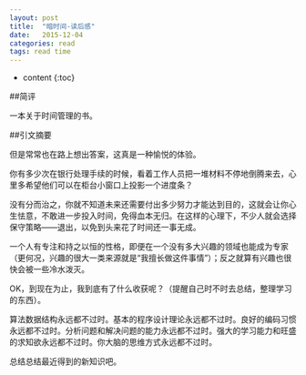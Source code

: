```yaml
---
layout: post
title:  "暗时间-读后感"
date:   2015-12-04
categories: read
tags: read time
---
```

* content
{:toc}

##简评

一本关于时间管理的书。

 



##引文摘要

但是常常也在路上想出答案，这真是一种愉悦的体验。

你有多少次在银行处理手续的时候，看着工作人员把一堆材料不停地倒腾来去，心里多希望他们可以在柜台小窗口上投影一个进度条？

没有分而治之，你就不知道未来还需要付出多少努力才能达到目的，这就会让你心生怯意，不敢进一步投入时间，免得血本无归。在这样的心理下，不少人就会选择保守策略——退出，以免到头来花了时间还一事无成。

一个人有专注和持之以恒的性格，即便在一个没有多大兴趣的领域也能成为专家（更何况，兴趣的很大一类来源就是“我擅长做这件事情”）；反之就算有兴趣也很快会被一些冷水泼灭。

OK，到现在为止，我到底有了什么收获呢？（提醒自己时不时去总结，整理学习的东西）。

算法数据结构永远都不过时。基本的程序设计理论永远都不过时。良好的编码习惯永远都不过时。分析问题和解决问题的能力永远都不过时。强大的学习能力和旺盛的求知欲永远都不过时。你大脑的思维方式永远都不过时。

总结总结最近得到的新知识吧。